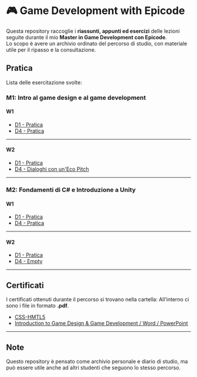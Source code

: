 # 🎮 Game Development with Epicode

Questa repository raccoglie i **riassunti, appunti ed esercizi** delle lezioni seguite durante il mio **Master in Game Development con Epicode**.  
Lo scopo è avere un archivio ordinato del percorso di studio, con materiale utile per il ripasso e la consultazione.

## Pratica

Lista delle esercitazione svolte:

### M1: Intro al game design e al game development

#### W1
- [D1 - Pratica](https://github.com/Mike014/Game-Development-with-Epicode/blob/main/M1/W1/D1/Pratica.ipynb)
- [D4 - Pratica](https://github.com/Mike014/Game-Development-with-Epicode/blob/main/M1/W1/D4/Pratica.ipynb)

---

#### W2
- [D1 - Pratica](https://github.com/Mike014/Game-Development-with-Epicode/blob/main/M1/W2/D1/Pratica.ipynb)
- [D4 - Dialoghi con un'Eco Pitch](https://mike014.github.io/Dialoghi_con_un_eco_Pitch/)

---

### M2: Fondamenti di C# e Introduzione a Unity

#### W1
- [D1 - Pratica](https://github.com/Mike014/m2-g1-lab)
- [D4 - Pratica](https://github.com/Mike014/m2-g1-lab)

---

#### W2
- [D1 - Pratica](https://github.com/Mike014/m2-g2-lab)
- [D4 - Empty]()

---



## Certificati
I certificati ottenuti durante il percorso si trovano nella cartella:
All’interno ci sono i file in formato **.pdf**.

- [CSS-HMTL5](Certificati/CSS-HTML5-Epicode.pdf)
- [Introduction to Game Design & Game Development / Word / PowerPoint](https://drive.google.com/file/d/1CYLJZnM2wFFTxdFbwHLAsPb-AuGp-02y/view?usp=sharing)

---

## Note
Questo repository è pensato come archivio personale e diario di studio, ma può essere utile anche ad altri studenti che seguono lo stesso percorso.


